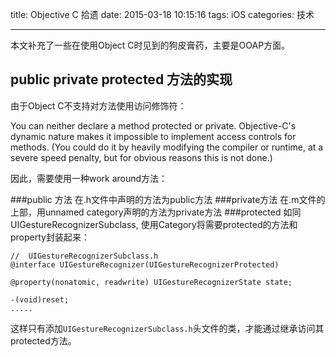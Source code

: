 title: Objective C 拾遗
date: 2015-03-18 10:15:16
tags: iOS
categories: 技术

---
本文补充了一些在使用Object C时见到的狗皮膏药，主要是OOAP方面。

## public private protected 方法的实现

由于Object C不支持对方法使用访问修饰符：

You can neither declare a method protected or private. Objective-C's dynamic nature makes it impossible to implement access controls for methods. (You could do it by heavily modifying the compiler or runtime, at a severe speed penalty, but for obvious reasons this is not done.)

因此，需要使用一种work around方法：

###public 方法
在.h文件中声明的方法为public方法
###private方法
在.m文件的上部，用unnamed category声明的方法为private方法
###protected
如同 UIGestureRecognizerSubclass, 使用Category将需要protected的方法和property封装起来：

```objc
//  UIGestureRecognizerSubclass.h
@interface UIGestureRecognizer(UIGestureRecognizerProtected)

@property(nonatomic, readwrite) UIGestureRecognizerState state;

-(void)reset;
.....
```
这样只有添加``UIGestureRecognizerSubclass.h``头文件的类，才能通过继承访问其protected方法。
